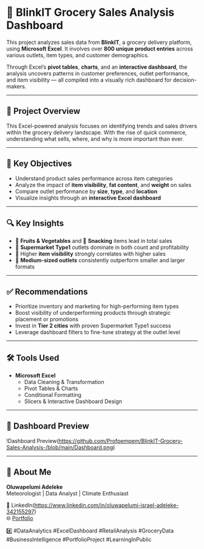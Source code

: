 # 🛒 BlinkIT Grocery Sales Analysis Dashboard

This project analyzes sales data from **BlinkIT**, a grocery delivery platform, using **Microsoft Excel**. It involves over **800 unique product entries** across various outlets, item types, and customer demographics.

Through Excel’s **pivot tables**, **charts**, and an **interactive dashboard**, the analysis uncovers patterns in customer preferences, outlet performance, and item visibility — all compiled into a visually rich dashboard for decision-makers.

---

## 📌 Project Overview

This Excel-powered analysis focuses on identifying trends and sales drivers within the grocery delivery landscape. With the rise of quick commerce, understanding what sells, where, and why is more important than ever.

---

## 🎯 Key Objectives

- Understand product sales performance across item categories  
- Analyze the impact of **item visibility**, **fat content**, and **weight** on sales  
- Compare outlet performance by **size**, **type**, and **location**  
- Visualize insights through an **interactive Excel dashboard**

---

## 🔍 Key Insights

- 🥦 **Fruits & Vegetables** and 🍪 **Snacking** items lead in total sales  
- 🏪 **Supermarket Type1** outlets dominate in both count and profitability  
- 👀 Higher **item visibility** strongly correlates with higher sales  
- 🏬 **Medium-sized outlets** consistently outperform smaller and larger formats

---

## ✅ Recommendations

- Prioritize inventory and marketing for high-performing item types  
- Boost visibility of underperforming products through strategic placement or promotions  
- Invest in **Tier 2 cities** with proven Supermarket Type1 success  
- Leverage dashboard filters to fine-tune strategy at the outlet level

---

## 🛠️ Tools Used

- **Microsoft Excel**
  - Data Cleaning & Transformation
  - Pivot Tables & Charts
  - Conditional Formatting
  - Slicers & Interactive Dashboard Design

---

## 📸 Dashboard Preview

!Dashboard Preview(https://github.com/Profpempem/BlinkIT-Grocery-Sales-Analysis-/blob/main/Dashboard.png)

---

## 👤 About Me

**Oluwapelumi Adeleke**  
Meteorologist | Data Analyst | Climate Enthusiast

🔗 LinkedIn(https://www.linkedin.com/in/oluwapelumi-israel-adeleke-342155297)  
🌐 [Portfolio](https://www.datascienceportfol.io/israeloluwapelumi4re)


#️⃣ #DataAnalytics #ExcelDashboard #RetailAnalysis #GroceryData #BusinessIntelligence #PortfolioProject #LearningInPublic
